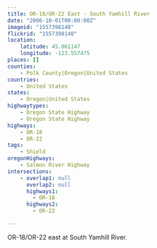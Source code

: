 ```yaml
---
title: OR-18/OR-22 East - South Yamhill River
date: "2006-10-01T00:00:00Z"
imageid: "1557398140"
flickrid: "1557398140"
location:
    latitude: 45.061147
    longitude: -123.557475
places: []
counties:
    - Polk County|Oregon|United States
countries:
    - United States
states:
    - Oregon|United States
highwaytypes:
    - Oregon State Highway
    - Oregon State Highway
highways:
    - OR-18
    - OR-22
tags:
    - Shield
oregonHighways:
    - Salmon River Highway
intersections:
    - overlap1: null
      overlap2: null
      highways1:
        - OR-18
      highways2:
        - OR-22

---
```

OR-18/OR-22 east at South Yamhill River.